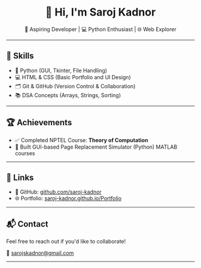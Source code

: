 <h1 align="center">👋 Hi, I'm Saroj Kadnor</h1>

<p align="center">
  🚀 Aspiring Developer | 💻 Python Enthusiast | 🌐 Web Explorer
</p>

---

## 🧠 Skills

- 🐍 Python (GUI, Tkinter, File Handling)
- 💻 HTML & CSS (Basic Portfolio and UI Design)
- 🗂️ Git & GitHub (Version Control & Collaboration)
- 📚 DSA Concepts (Arrays, Strings, Sorting)

---

## 🏆 Achievements

- ✅ Completed NPTEL Course: **Theory of Computation**
- 🧠 Built GUI-based Page Replacement Simulator (Python)
     MATLAB courses
     

---

## 🔗 Links

- 📂 GitHub: [github.com/saroj-kadnor](https://github.com/saroj-kadnor)
- 🌐 Portfolio: [saroj-kadnor.github.io/Portfolio](https://saroj-kadnor.github.io/Portfolio)

---

## 📬 Contact

Feel free to reach out if you'd like to collaborate!

📧 sarojskadnor@gmail.com

---
